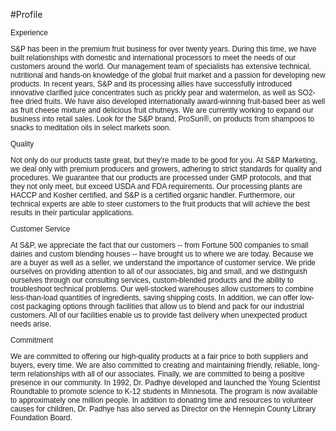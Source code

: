 #Profile
<p style="font-family: Verdana,Arial,Helvetica,sans-serif; font-size: 12px;" class="sp_text_bold">Experience</p>
<p style="font-family: Verdana,Arial,Helvetica,sans-serif; font-size: 12px;" class="sp_body_text">S&amp;P has been in the premium fruit business for over twenty years. During this time, we have built relationships with domestic and international processors to meet the needs of our customers around the world. Our management team of specialists has extensive technical, nutritional and hands-on knowledge of the global fruit market and a passion for developing new products. In recent years, S&amp;P and its processing allies have successfully introduced innovative clarified juice concentrates such as prickly pear and watermelon, as well as SO2-free dried fruits. We have also developed internationally award-winning fruit-based beer as well as fruit cheese mixture and delicious fruit chutneys. We are currently working to expand our business into retail sales. Look for the S&amp;P brand, ProSun®, on products from shampoos to snacks to meditation oils in select markets soon.</p>
<p style="font-family: Verdana,Arial,Helvetica,sans-serif; font-size: 12px;" class="sp_text_bold">Quality</p>
<p style="font-family: Verdana,Arial,Helvetica,sans-serif; font-size: 12px;" class="sp_body_text">Not only do our products taste great, but they’re made to be good for you. At S&amp;P Marketing, we deal only with premium producers and growers, adhering to strict standards for quality and procedures. We guarantee that our products are processed under GMP protocols, and that they not only meet, but exceed USDA and FDA requirements. Our processing plants are HACCP and Kosher certified, and S&amp;P is a certified organic handler. Furthermore, our technical experts are able to steer customers to the fruit products that will achieve the best results in their particular applications.</p>
<p style="font-family: Verdana,Arial,Helvetica,sans-serif; font-size: 12px;" class="sp_text_bold">Customer Service</p>
<p style="font-family: Verdana,Arial,Helvetica,sans-serif; font-size: 12px;" class="sp_body_text">At S&amp;P, we appreciate the fact that our customers -- from Fortune 500 companies to small dairies and custom blending houses -- have brought us to where we are today. Because we are a buyer as well as a seller, we understand the importance of customer service. We pride ourselves on providing attention to all of our associates, big and small, and we distinguish ourselves through our consulting services, custom-blended products and the ability to troubleshoot technical problems. Our well-stocked warehouses allow customers to combine less-than-load quantities of ingredients, saving shipping costs. In addition, we can offer low-cost packaging options through facilities that allow us to blend and pack for our industrial customers. All of our facilities enable us to provide fast delivery when unexpected product needs arise.</p>
<p style="font-family: Verdana,Arial,Helvetica,sans-serif; font-size: 12px;" class="sp_text_bold">Commitment</p>
<p style="font-family: Verdana,Arial,Helvetica,sans-serif; font-size: 12px;" class="sp_body_text">We are committed to offering our high-quality products at a fair price to both suppliers and buyers, every time. We are also committed to creating and maintaining friendly, reliable, long-term relationships with all of our associates. Finally, we are committed to being a positive presence in our community. In 1992, Dr. Padhye developed and launched the Young Scientist Roundtable to promote science to K-12 students in Minnesota. The program is now available to approximately one million people. In addition to donating time and resources to volunteer causes for children, Dr. Padhye has also served as Director on the Hennepin County Library Foundation Board.</p>
<p> </p>
